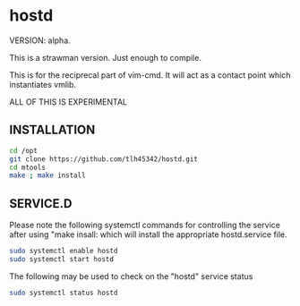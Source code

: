 # hostd

VERSION: alpha.

This is a strawman version.  Just enough to compile.

This is for the reciprecal part of vim-cmd.  It will act as a contact point which instantiates vmlib.

ALL OF THIS IS EXPERIMENTAL

## INSTALLATION

```bash
cd /opt
git clone https://github.com/tlh45342/hostd.git
cd mtools
make ; make install
```

## SERVICE.D

Please note the following systemctl commands for controlling the service after using "make insall:
which will install the appropriate hostd.service file.

```bash
sudo systemctl enable hostd 
sudo systemctl start hostd
```

The following may be used to check on the "hostd" service status

```bash
sudo systemctl status hostd
```
